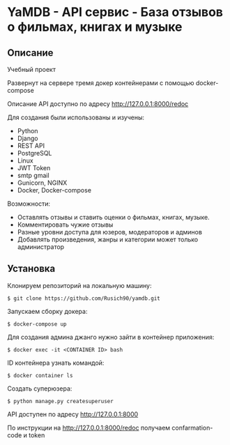 # YaMDB - API сервис - База отзывов о фильмах, книгах и музыке
## Описание

Учебный проект

Развернут на сервере тремя докер контейнерами с помощью docker-compose

Описание API доступно по адресу http://127.0.0.1:8000/redoc

Для создания были использованы и изучены:

* Python
* Django
* REST API
* PostgreSQL
* Linux
* JWT Token
* smtp gmail
* Gunicorn, NGINX
* Docker, Docker-compose

Возможности:

* Оставлять отзывы и ставить оценки о фильмах, книгах, музыке.
* Комментировать чужие отзывы
* Разные уровни доступа для юзеров, модераторов и админов
* Добавлять произведения, жанры и категории может только администратор

## Установка 
Клонируем репозиторий на локальную машину:

```$ git clone https://github.com/Rusich90/yamdb.git```

Запускаем сборку докера:
 
 ```$ docker-compose up```
 
Для создания админа джанго нужно зайти в контейнер приложения:

```$ docker exec -it <CONTAINER ID> bash```

ID контейнера узнать командой:

```$ docker container ls```

Создать суперюзера:

```$ python manage.py createsuperuser```

API доступен по адресу http://127.0.0.1:8000

По инструкции на http://127.0.0.1:8000/redoc получаем confarmation-code и token
